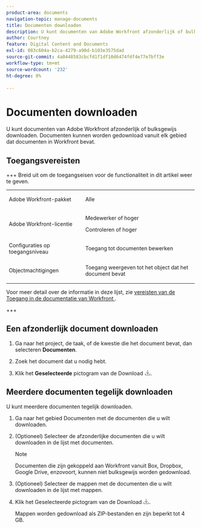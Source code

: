 ```yaml
---
product-area: documents
navigation-topic: manage-documents
title: Documenten downloaden
description: U kunt documenten van Adobe Workfront afzonderlijk of bulksgewijs downloaden. Documenten kunnen worden gedownload vanuit elk gebied dat documenten in Workfront bevat.
author: Courtney
feature: Digital Content and Documents
exl-id: 083c604a-b2ca-4279-a90d-b103e3575dad
source-git-commit: 4a0448583cbcfd1f1df10d6474fdf4e77e7bff3e
workflow-type: tm+mt
source-wordcount: '232'
ht-degree: 0%

---
```


# Documenten downloaden

U kunt documenten van Adobe Workfront afzonderlijk of bulksgewijs downloaden. Documenten kunnen worden gedownload vanuit elk gebied dat documenten in Workfront bevat. 

## Toegangsvereisten

+++ Breid uit om de toegangseisen voor de functionaliteit in dit artikel weer te geven.

<table style="table-layout:auto"> 
 <col> 
 <col> 
 <tbody> 
  <tr> 
   <td role="rowheader">Adobe Workfront-pakket</td> 
   <td> <p>Alle</p> </td> 
  </tr> 
  <tr> 
   <td role="rowheader">Adobe Workfront-licentie</td> 
   <td> 
   <p>Medewerker of hoger</p>
   <p>Controleren of hoger</p> </td> 
  </tr> 
  <tr> 
   <td role="rowheader">Configuraties op toegangsniveau</td> 
   <td> <p>Toegang tot documenten bewerken</p> </td> 
  </tr> 
  <tr data-mc-conditions=""> 
   <td role="rowheader">Objectmachtigingen</td> 
   <td> <p>Toegang weergeven tot het object dat het document bevat</p> </td> 
  </tr> 
 </tbody> 
</table>

Voor meer detail over de informatie in deze lijst, zie [ vereisten van de Toegang in de documentatie van Workfront ](/help/quicksilver/administration-and-setup/add-users/access-levels-and-object-permissions/access-level-requirements-in-documentation.md).

+++

## Een afzonderlijk document downloaden

1. Ga naar het project, de taak, of de kwestie die het document bevat, dan selecteren **Documenten**.
1. Zoek het document dat u nodig hebt.

1. Klik het **Geselecteerde** pictogram van de Download ![ Download Geselecteerd pictogram ](assets/download-icon.png).

## Meerdere documenten tegelijk downloaden

U kunt meerdere documenten tegelijk downloaden. 

1. Ga naar het gebied Documenten met de documenten die u wilt downloaden.
1. (Optioneel) Selecteer de afzonderlijke documenten die u wilt downloaden in de lijst met documenten.

   >[!NOTE]
   >
   >Documenten die zijn gekoppeld aan Workfront vanuit Box, Dropbox, Google Drive, enzovoort, kunnen niet bulksgewijs worden gedownload.

1. (Optioneel) Selecteer de mappen met de documenten die u wilt downloaden in de lijst met mappen.
1. Klik het Geselecteerde pictogram van de Download ![ Download Geselecteerde pictogram ](assets/download-icon.png).

   Mappen worden gedownload als ZIP-bestanden en zijn beperkt tot 4 GB.
